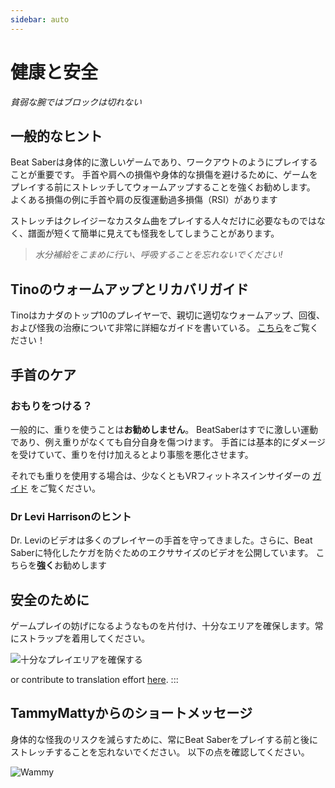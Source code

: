 ```yaml
---
sidebar: auto
---
```


# 健康と安全
_貧弱な腕ではブロックは切れない_

## 一般的なヒント
Beat Saberは身体的に激しいゲームであり、ワークアウトのようにプレイすることが重要です。 手首や肩への損傷や身体的な損傷を避けるために、ゲームをプレイする前にストレッチしてウォームアップすることを強くお勧めします。 よくある損傷の例に手首や肩の反復運動過多損傷（RSI）があります

ストレッチはクレイジーなカスタム曲をプレイする人々だけに必要なものではなく、譜面が短くて簡単に見えても怪我をしてしまうことがあります。

> _水分補給をこまめに行い、呼吸することを忘れないでください!_

## Tinoのウォームアップとリカバリガイド
Tinoはカナダのトップ10のプレイヤーで、親切に適切なウォームアップ、回復、および怪我の治療について非常に詳細なガイドを書いている。 [こちら](https://docs.google.com/document/d/122rd-eU0mkwQ6fXUwSmo1_XAh73Jyqd1u6ncrUjtkD0/)をご覧ください！

## 手首のケア
### おもりをつける？
一般的に、重りを使うことは**お勧めしません**。 BeatSaberはすでに激しい運動であり、例え重りがなくても自分自身を傷つけます。 手首には基本的にダメージを受けていて、重りを付け加えるとより事態を悪化させます。

それでも重りを使用する場合は、少なくともVRフィットネスインサイダーの [ガイド](https://www.vrfitnessinsider.com/beat-saber-weighted-gear/) をご覧ください。

### Dr Levi Harrisonのヒント
Dr. Leviのビデオは多くのプレイヤーの手首を守ってきました。さらに、Beat Saberに特化したケガを防ぐためのエクササイズのビデオを公開しています。 こちらを**強く**お勧めします

<YouTube url='https://www.youtube.com/watch?v=IoL1NOKUmoU' />

## 安全のために
ゲームプレイの妨げになるようなものを片付け、十分なエリアを確保します。常にストラップを着用してください。

![十分なプレイエリアを確保する](~@images/health-and-safety/allow-adequate-room-around-you.png "十分なプレイエリアを確保する")

or contribute to translation effort [here](https://github.com/bsmg/wiki). :::

## TammyMattyからのショートメッセージ
身体的な怪我のリスクを減らすために、常にBeat Saberをプレイする前と後にストレッチすることを忘れないでください。 以下の点を確認してください。

![Wammy](~@images/health-and-safety/wammy.gif "Wammy")
